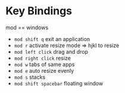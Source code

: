 # Key Bindings

mod == windows

- `mod shift q` exit an application
- `mod r` activate resize mode => hjkl to resize
- `mod left click` drag and drop
- `mod right click` resize
- `mod w` tabs of same apps
- `mod e` auto resize evenly
- `mod s` stacks
- `mod shift spacebar` floating window
